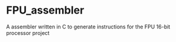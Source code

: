 # FPU_assembler
A assembler written in C to generate instructions for the FPU 16-bit processor project

